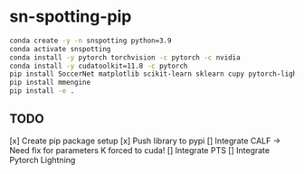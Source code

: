 # sn-spotting-pip

```bash
conda create -y -n snspotting python=3.9
conda activate snspotting
conda install -y pytorch torchvision -c pytorch -c nvidia
conda install -y cudatoolkit=11.8 -c pytorch
pip install SoccerNet matplotlib scikit-learn sklearn cupy pytorch-lightning opencv-python moviepy tqdm
pip install mmengine
pip install -e .
```

## TODO

[x] Create pip package setup
[x] Push library to pypi
[] Integrate CALF -> Need fix for parameters K forced to cuda!
[] Integrate PTS
[] Integrate Pytorch Lightning

